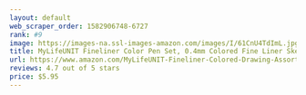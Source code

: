```yaml
---
layout: default 
﻿web_scraper_order: 1582906748-6727
rank: #9
image: https://images-na.ssl-images-amazon.com/images/I/61CnU4TdImL.jpg
title: MyLifeUNIT Fineliner Color Pen Set, 0.4mm Colored Fine Liner Sketch Drawing Pen, Pack of…
url: https://www.amazon.com/MyLifeUNIT-Fineliner-Colored-Drawing-Assorted/dp/B01H5FYNX2/ref=zg_mw_office-products_9?_encoding=UTF8&psc=1&refRID=P0ECJQ11PPCC8ZJ2K329
reviews: 4.7 out of 5 stars
price: $5.95 
---
```

